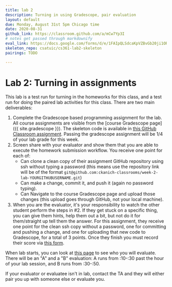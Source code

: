 ```yaml
---
title: lab 2
description: Turning in using Gradescope, pair evaluation
layout: default
due: Monday, August 31st 5pm Chicago time
date: 2020-08-31
github_link: https://classroom.github.com/a/mCw7Yp3I
# notes get passed through markdownify
eval_link: https://docs.google.com/forms/d/e/1FAIpQLSdcaKpVZBvGb20ji1OR1rB0xQKsA6tHsB0Jwq-i-LKhWJ1N9g/viewform
skeleton_repo: csatuic/cs361-lab2-skeleton
pairings: TODO

---
```


# Lab 2: Turning in assignments

This lab is a test run for turning in the homeworks for this class, and
a test run for doing the paired lab activities for this class.
There are two main deliverables:
1. Complete the Gradescope based programming assignment for the lab. All
   course assignments are visible from the [course Gradescope page]({{
   site.gradescope }}). The skeleton code is
   available in [this GitHub Classroom assignment]({{page.github_link}}).
   Passing the gradescope assignment will be 1/4 of your lab grade for this week.
2. Screen share with your evaluator and show them that you are able to
   execute the homework submission workflow. You receive one point for
   each of:
   * Can clone a clean copy of their assignment GitHub repository using
     ssh without typing a password (this means use the repository link
     will be of the format
     `git@github.com:ckanich-classrooms/week-2-lab-YOURGITHUBUSERNAME.git`)
   * Can make a change, commit it, and push it (again no password
     typing).
   * Can Navigate to the course Gradescope page and upload those
     changes (this upload goes through GitHub, not your local machine).
3. When you are the evaluator, it's your responsibility to watch the
   other student perform the steps in #2. If they get stuck on a
   specific thing, you can give them hints, help them out a bit, but not
   do it for them/straight up tell them the answer. For this assignment,
   they receive one point for the clean ssh copy without a password, one
   for committing and pushing a change, and one for uploading that new
   code to Gradescope, for a total of 3 points. Once they finish you
   must record their score via [this form](page.eval_link).


When lab starts, you can look at [this page](page.pairings) to see who
you will evaluate. There will be an "A" and a "B" evaluation: A runs
from :10-:30 past the hour of your lab session, and B runs from :30-:50.

If your evaluator or evaluatee isn't in lab, contact the TA and they
will either pair you up with someone else or evaluate you.

